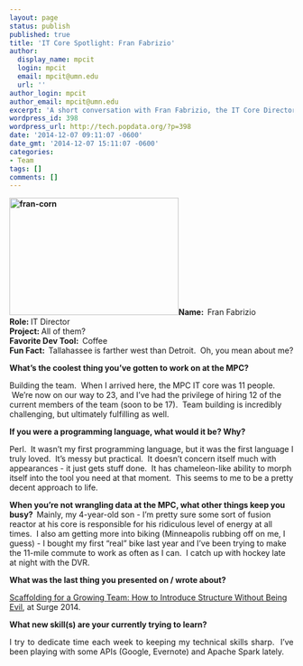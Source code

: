 ```yaml
---
layout: page
status: publish
published: true
title: 'IT Core Spotlight: Fran Fabrizio'
author:
  display_name: mpcit
  login: mpcit
  email: mpcit@umn.edu
  url: ''
author_login: mpcit
author_email: mpcit@umn.edu
excerpt: 'A short conversation with Fran Fabrizio, the IT Core Director. '
wordpress_id: 398
wordpress_url: http://tech.popdata.org/?p=398
date: '2014-12-07 09:11:07 -0600'
date_gmt: '2014-12-07 15:11:07 -0600'
categories:
- Team
tags: []
comments: []
---
```

<p><strong><a href="http://tech.popdata.org/wp-content/uploads/2015/01/fran-corn.jpg"><img class=" size-medium wp-image-407 alignright" src="http://tech.popdata.org/wp-content/uploads/2015/01/fran-corn-300x208.jpg" alt="fran-corn" width="300" height="208" /></a>Name: &nbsp;</strong>Fran Fabrizio<br />
<strong>Role: </strong>IT Director<br />
<strong>Project: </strong>All of them?<br />
<strong>Favorite Dev Tool: &nbsp;</strong>Coffee<br />
<strong>Fun Fact: &nbsp;</strong>Tallahassee is farther west than Detroit. &nbsp;Oh, you mean about me?</p>
<p><b>What&rsquo;s the coolest thing you&rsquo;ve gotten to work on at the MPC? &nbsp;</b></p>
<p>Building the team. &nbsp;When I arrived here, the MPC IT core was 11 people. &nbsp;We&rsquo;re now on our way to 23, and I&rsquo;ve had the privilege of hiring 12 of the current members of the team (soon to be 17). &nbsp;Team building is incredibly challenging, but ultimately fulfilling as well.</p>
<p><b>If you were a programming language, what would it be? Why?</b></p>
<p>Perl. &nbsp;It wasn&rsquo;t my first programming language, but it was the first language I truly loved. &nbsp;It&rsquo;s messy but practical. &nbsp;It doesn&rsquo;t concern itself much with appearances - it just gets stuff done. &nbsp;It has chameleon-like ability to morph itself into the tool you need at that moment. &nbsp;This seems to me to be a pretty decent approach to life.</p>
<p><b>When you&rsquo;re not wrangling data at the MPC, what other things keep you busy? &nbsp;</b>Mainly, my 4-year-old son - I&rsquo;m pretty sure some sort of fusion reactor at his core is responsible for his ridiculous level of energy at all times. &nbsp;I also am getting more into biking (Minneapolis rubbing off on me, I guess) - I bought my first &ldquo;real&rdquo; bike last year and I&rsquo;ve been trying to make the 11-mile commute to work as often as I can. &nbsp;I catch up with hockey late at night with the DVR.</p>
<p><b>What was the last thing you presented on / wrote about?</b></p>
<p><a title="Scaffolding for a Growing Team" href="http://www.slideshare.net/FranFabrizio/scaffolding-for-a-growing-team-surge-2014" target="_blank">Scaffolding for a Growing Team: How to Introduce Structure Without Being Evil</a>, at Surge 2014.</p>
<p><b>What new skill(s) are your currently trying to learn? &nbsp;</b></p>
<p style="text-align: justify;">I try to dedicate time each week to keeping my technical skills sharp. &nbsp;I&rsquo;ve been playing with some APIs (Google, Evernote) and Apache Spark lately.</p></p>
